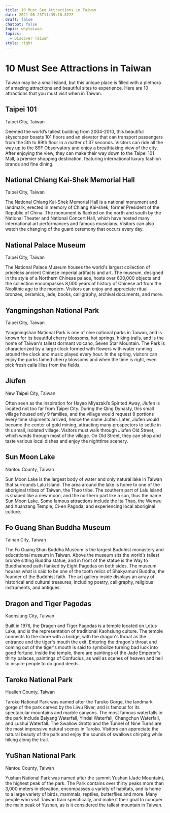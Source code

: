 ```yaml
---
title: 10 Must See Attractions in Taiwan
date: 2021-06-23T11:39:18.872Z
draft: false
chatbot: false
topic: whytaiwan
topics:
  - Discover Taiwan
style: right
---
```

# 10 Must See Attractions in Taiwan

Taiwan may be a small island, but this unique place is filled with a plethora of amazing attractions and beautiful sites to experience. Here are 10 attractions that you must visit when in Taiwan. 

## Taipei 101 

Taipei City, Taiwan

Deemed the world’s tallest building from 2004-2010, this beautiful skyscraper boasts 101 floors and an elevator that can transport passengers from the 5th to 89th floor in a matter of 37 seconds. Visitors can ride all the way up to the 89F Observatory and enjoy a breathtaking view of the city.  After enjoying the view, they can make their way down to the Taipei 101 Mall, a premier shopping destination, featuring international luxury fashion brands and fine dining.

## National Chiang Kai-Shek Memorial Hall

Taipei City, Taiwan

The National Chiang Kai-Shek Memorial Hall is a national monument and landmark, erected in memory of Chiang Kai-shek, former President of the Republic of China. The monument is flanked on the north and south by the National Theater and National Concert Hall, which have hosted many international art performances and famous musicians. Visitors can also watch the changing of the guard ceremony that occurs every day. 

## National Palace Museum

Taipei City, Taiwan

The National Palace Museum houses the world's largest collection of priceless ancient Chinese imperial artifacts and art. The museum, designed in the style of a Northern Chinese palace, hosts over 600,000 objects and the collection encompasses 8,000 years of history of Chinese art from the Neolithic age to the modern. Visitors can enjoy and appreciate ritual bronzes, ceramics, jade, books, calligraphy, archival documents, and more.

## Yangmingshan National Park

Taipei City, Taiwan

Yangmingshan National Park is one of nine national parks in Taiwan, and is known for its beautiful cherry blossoms, hot springs, hiking trails, and is the home of Taiwan's tallest dormant volcano, Seven Star Mountain. The Park is characterized by a large clock formed with flowers with water running around the clock and music played every hour. In the spring, visitors can enjoy the parks famed cherry blossoms and when the time is right, even pick fresh calla lilies from the fields. 

## Jiufen

New Taipei City, Taiwan

Often seen as the inspiration for Hayao Miyazaki’s Spirited Away, Jiufen is located not too far from Taipei City. During the Qing Dynasty, this small village housed only 9 families, and the village would request 9 portions every time shipments arrived, hence the name Jiufen. Later, Jiufen would become the center of gold mining, attracting many prospectors to settle in this small, isolated village. Visitors must walk through Jiufen Old Street, which winds through most of the village. On Old Street, they can shop and taste various local dishes and enjoy the nighttime scenery.

## Sun Moon Lake

Nantou County, Taiwan

Sun Moon Lake is the largest body of water and only natural lake in Taiwan that surrounds Lalu Island. The area around the lake is home to one of the aboriginal tribes of Taiwan, the Thao tribe. The southern part of Lalu Island is shaped like a new moon, and the northern part like a sun, thus the name Sun Moon Lake. Some famous attractions include the Ita Thao, the Wenwu and Xuanzang Temple, Ci-en Pagoda, and experiencing local aboriginal culture. 

## Fo Guang Shan Buddha Museum 

Tainan City, Taiwan

The Fo Guang Shan Buddha Museum is the largest Buddhist monastery and educational museum in Taiwan. Above the museum sits the world’s tallest bronze sitting Buddha statue, and in front of the statue is the Way to Buddhahood path flanked by Eight Pagodas on both sides. The museum houses what is said to be one of the tooth relics of Shakyamuni Buddha, the founder of the Buddhist faith. The art gallery inside displays an array of historical and cultural treasures, including poetry, calligraphy, religious instruments, and antiques. 

## Dragon and Tiger Pagodas 

Kaohsiung City, Taiwan

Built in 1976, the Dragon and Tiger Pagodas is a temple located on Lotus Lake, and is the representation of traditional Kaohsiung culture. The temple connects to the shore with a bridge, with the dragon's throat as the entrance and the tiger's mouth the exit. Entering the dragon's throat and coming out of the tiger's mouth is said to symbolize turning bad luck into good fortune. Inside the temple, there are paintings of the Jade Emperor's thirty palaces, paintings of Confucius, as well as scenes of heaven and hell to inspire people to do good deeds.

## Taroko National Park

Hualien County, Taiwan

Taroko National Park was named after the Taroko Gorge, the landmark gorge of the park carved by the Liwu River, and is famous for its spectacular mountains and marble canyons. The most famous waterfalls in the park include Baiyang Waterfall, Yindai Waterfall, Changchun Waterfall, and Lushui Waterfall. The Swallow Grotto and the Tunnel of Nine Turns are the most impressive natural scenes in Taroko. Visitors can appreciate the natural beauty of the park and enjoy the sounds of swallows chirping while hiking along the trail. 

## YuShan National Park

Nantou County, Taiwan 

Yushan National Park was named after the summit Yushan (Jade Mountain), the highest peak of the park. The Park contains over thirty peaks more than 3,000 meters in elevation, encompasses a variety of habitats, and is home to a large variety of birds, mammals, reptiles, butterflies and more. Many people who visit Taiwan train specifically, and make it their goal to conquer the main peak of Yushan, as is it considered the tallest mountain in Taiwan.